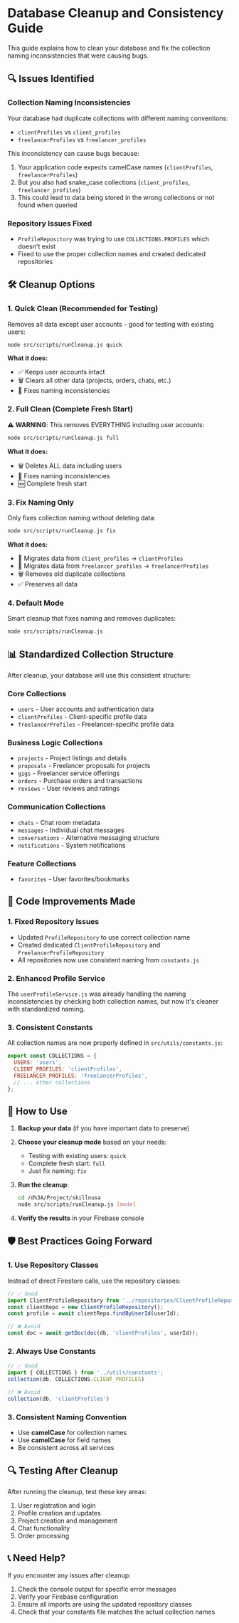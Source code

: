 # Database Cleanup and Consistency Guide

This guide explains how to clean your database and fix the collection naming inconsistencies that were causing bugs.

## 🔍 Issues Identified

### Collection Naming Inconsistencies
Your database had duplicate collections with different naming conventions:
- `clientProfiles` vs `client_profiles` 
- `freelancerProfiles` vs `freelancer_profiles`

This inconsistency can cause bugs because:
1. Your application code expects camelCase names (`clientProfiles`, `freelancerProfiles`)
2. But you also had snake_case collections (`client_profiles`, `freelancer_profiles`)
3. This could lead to data being stored in the wrong collections or not found when queried

### Repository Issues Fixed
- `ProfileRepository` was trying to use `COLLECTIONS.PROFILES` which doesn't exist
- Fixed to use the proper collection names and created dedicated repositories

## 🛠️ Cleanup Options

### 1. Quick Clean (Recommended for Testing)
Removes all data except user accounts - good for testing with existing users:

```bash
node src/scripts/runCleanup.js quick
```

**What it does:**
- ✅ Keeps user accounts intact
- 🗑️ Clears all other data (projects, orders, chats, etc.)
- 🔧 Fixes naming inconsistencies

### 2. Full Clean (Complete Fresh Start)
⚠️ **WARNING**: This removes EVERYTHING including user accounts:

```bash
node src/scripts/runCleanup.js full
```

**What it does:**
- 🗑️ Deletes ALL data including users
- 🔧 Fixes naming inconsistencies
- 🆕 Complete fresh start

### 3. Fix Naming Only
Only fixes collection naming without deleting data:

```bash
node src/scripts/runCleanup.js fix
```

**What it does:**
- 🔄 Migrates data from `client_profiles` → `clientProfiles`
- 🔄 Migrates data from `freelancer_profiles` → `freelancerProfiles`
- 🗑️ Removes old duplicate collections
- ✅ Preserves all data

### 4. Default Mode
Smart cleanup that fixes naming and removes duplicates:

```bash
node src/scripts/runCleanup.js
```

## 📊 Standardized Collection Structure

After cleanup, your database will use this consistent structure:

### Core Collections
- `users` - User accounts and authentication data
- `clientProfiles` - Client-specific profile data
- `freelancerProfiles` - Freelancer-specific profile data

### Business Logic Collections
- `projects` - Project listings and details
- `proposals` - Freelancer proposals for projects
- `gigs` - Freelancer service offerings
- `orders` - Purchase orders and transactions
- `reviews` - User reviews and ratings

### Communication Collections
- `chats` - Chat room metadata
- `messages` - Individual chat messages
- `conversations` - Alternative messaging structure
- `notifications` - System notifications

### Feature Collections
- `favorites` - User favorites/bookmarks

## 🔧 Code Improvements Made

### 1. Fixed Repository Issues
- Updated `ProfileRepository` to use correct collection name
- Created dedicated `ClientProfileRepository` and `FreelancerProfileRepository`
- All repositories now use consistent naming from `constants.js`

### 2. Enhanced Profile Service
The `userProfileService.js` was already handling the naming inconsistencies by checking both collection names, but now it's cleaner with standardized naming.

### 3. Consistent Constants
All collection names are now properly defined in `src/utils/constants.js`:

```javascript
export const COLLECTIONS = {
  USERS: 'users',
  CLIENT_PROFILES: 'clientProfiles',
  FREELANCER_PROFILES: 'freelancerProfiles',
  // ... other collections
};
```

## 🚀 How to Use

1. **Backup your data** (if you have important data to preserve)

2. **Choose your cleanup mode** based on your needs:
   - Testing with existing users: `quick`
   - Complete fresh start: `full`
   - Just fix naming: `fix`

3. **Run the cleanup**:
   ```bash
   cd /d%3A/Project/skillnusa
   node src/scripts/runCleanup.js [mode]
   ```

4. **Verify the results** in your Firebase console

## 🛡️ Best Practices Going Forward

### 1. Use Repository Classes
Instead of direct Firestore calls, use the repository classes:

```javascript
// ✅ Good
import ClientProfileRepository from '../repositories/ClientProfileRepository';
const clientRepo = new ClientProfileRepository();
const profile = await clientRepo.findByUserId(userId);

// ❌ Avoid
const doc = await getDoc(doc(db, 'clientProfiles', userId));
```

### 2. Always Use Constants
```javascript
// ✅ Good
import { COLLECTIONS } from '../utils/constants';
collection(db, COLLECTIONS.CLIENT_PROFILES)

// ❌ Avoid
collection(db, 'clientProfiles')
```

### 3. Consistent Naming Convention
- Use **camelCase** for collection names
- Use **camelCase** for field names
- Be consistent across all services

## 🔍 Testing After Cleanup

After running the cleanup, test these key areas:
1. User registration and login
2. Profile creation and updates
3. Project creation and management
4. Chat functionality
5. Order processing

## 📞 Need Help?

If you encounter any issues after cleanup:
1. Check the console output for specific error messages
2. Verify your Firebase configuration
3. Ensure all imports are using the updated repository classes
4. Check that your constants file matches the actual collection names 